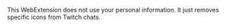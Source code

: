 This WebExtension does not use your personal information. It just removes specific icons from Twitch chats.